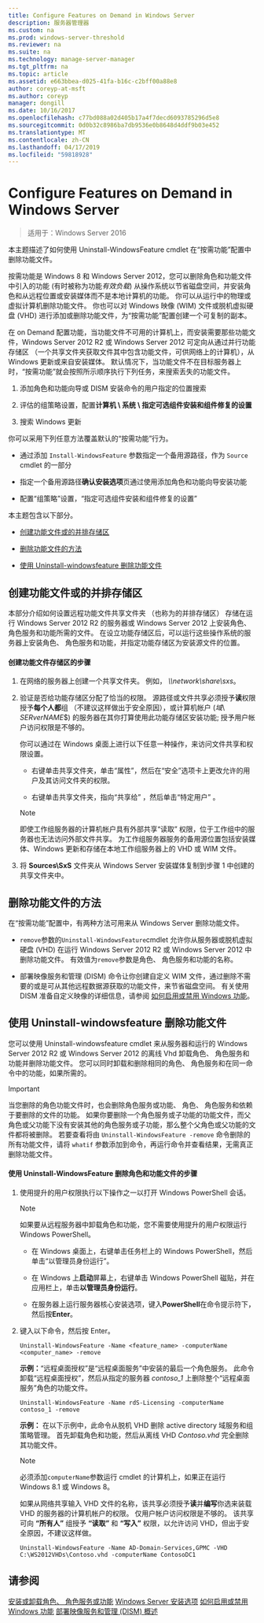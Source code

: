 ```yaml
---
title: Configure Features on Demand in Windows Server
description: 服务器管理器
ms.custom: na
ms.prod: windows-server-threshold
ms.reviewer: na
ms.suite: na
ms.technology: manage-server-manager
ms.tgt_pltfrm: na
ms.topic: article
ms.assetid: e663bbea-d025-41fa-b16c-c2bff00a88e8
author: coreyp-at-msft
ms.author: coreyp
manager: dongill
ms.date: 10/16/2017
ms.openlocfilehash: c77bd088a02d405b17a4f7decd6093785296d5e8
ms.sourcegitcommit: 0d0b32c8986ba7db9536e0b8648d4ddf9b03e452
ms.translationtype: MT
ms.contentlocale: zh-CN
ms.lasthandoff: 04/17/2019
ms.locfileid: "59818928"
---
```

# <a name="configure-features-on-demand-in-windows-server"></a>Configure Features on Demand in Windows Server

>适用于：Windows Server 2016

本主题描述了如何使用 Uninstall-WindowsFeature cmdlet 在“按需功能”配置中删除功能文件。

按需功能是 Windows 8 和 Windows Server 2012，您可以删除角色和功能文件中引入的功能 (有时被称为功能*有效负载*) 从操作系统以节省磁盘空间，并安装角色和从远程位置或安装媒体而不是本地计算机的功能。 你可以从运行中的物理或虚拟计算机删除功能文件。 你也可以对 Windows 映像 (WIM) 文件或脱机虚拟硬盘 (VHD) 进行添加或删除功能文件，为“按需功能”配置创建一个可复制的副本。

在 on Demand 配置功能，当功能文件不可用的计算机上，而安装需要那些功能文件，Windows Server 2012 R2 或 Windows Server 2012 可定向从通过并行功能存储区 （一个共享文件夹获取文件其中包含功能文件，可供网络上的计算机），从 Windows 更新或来自安装媒体。 默认情况下，当功能文件不在目标服务器上时，“按需功能”就会按照所示顺序执行下列任务，来搜索丢失的功能文件。

1.  添加角色和功能向导或 DISM 安装命令的用户指定的位置搜索

2.  评估的组策略设置，配置**计算机 \ 系统 \ 指定可选组件安装和组件修复的设置**

3.  搜索 Windows 更新

你可以采用下列任意方法覆盖默认的“按需功能”行为。

-   通过添加 `Install-WindowsFeature` 参数指定一个备用源路径，作为 `Source` cmdlet 的一部分

-   指定一个备用源路径**确认安装选项**页通过使用添加角色和功能向导安装功能

-   配置“组策略”设置，“指定可选组件安装和组件修复的设置” 

本主题包含以下部分。

-   [创建功能文件或的并排存储区](#BKMK_store)

-   [删除功能文件的方法](#BKMK_methods)

-   [使用 Uninstall-windowsfeature 删除功能文件](#BKMK_remove)

## <a name="BKMK_store"></a>创建功能文件或的并排存储区
本部分介绍如何设置远程功能文件共享文件夹 （也称为的并排存储区） 存储在运行 Windows Server 2012 R2 的服务器或 Windows Server 2012 上安装角色、 角色服务和功能所需的文件。 在设立功能存储区后，可以运行这些操作系统的服务器上安装角色、 角色服务和功能，并指定功能存储区为安装源文件的位置。

#### <a name="to-create-a-feature-file-store"></a>创建功能文件存储区的步骤

1.  在网络的服务器上创建一个共享文件夹。 例如，  *\\\network\share\sxs*。

2.  验证是否给功能存储区分配了恰当的权限。 源路径或文件共享必须授予**读**权限授予**每个人都**组 （不建议这样做出于安全原因），或计算机帐户 (*域*\\ *SERverNAME*$) 的服务器在其你打算使用此功能存储区安装功能; 授予用户帐户访问权限是不够的。

    你可以通过在 Windows 桌面上进行以下任意一种操作，来访问文件共享和权限设置。

    -   右键单击共享文件夹，单击“属性”，然后在“安全”选项卡上更改允许的用户及其访问文件夹的权限。

    -   右键单击共享文件夹，指向“共享给” ，然后单击“特定用户” 。

    > [!NOTE]
    > 即使工作组服务器的计算机帐户具有外部共享“读取”  权限，位于工作组中的服务器也无法访问外部文件共享。 为工作组服务器服务的备用源位置包括安装媒体、Windows 更新和存储在本地工作组服务器上的 VHD 或 WIM 文件。

3.  将 **Sources\SxS** 文件夹从 Windows Server 安装媒体复制到步骤 1 中创建的共享文件夹中。

## <a name="BKMK_methods"></a>删除功能文件的方法
在“按需功能”配置中，有两种方法可用来从 Windows Server 删除功能文件。

-   `remove`参数的`Uninstall-WindowsFeature`cmdlet 允许你从服务器或脱机虚拟硬盘 (VHD) 在运行 Windows Server 2012 R2 或 Windows Server 2012 中删除功能文件。 有效值为`remove`参数是角色、 角色服务和功能的名称。

-   部署映像服务和管理 (DISM) 命令让你创建自定义 WIM 文件，通过删除不需要的或是可从其他远程数据源获取的功能文件，来节省磁盘空间。 有关使用 DISM 准备自定义映像的详细信息，请参阅 [如何启用或禁用 Windows 功能](https://technet.microsoft.com/library/hh824822.aspx)。

## <a name="BKMK_remove"></a>使用 Uninstall-windowsfeature 删除功能文件
您可以使用 Uninstall-windowsfeature cmdlet 来从服务器和运行的 Windows Server 2012 R2 或 Windows Server 2012 的离线 Vhd 卸载角色、 角色服务和功能并删除功能文件。 您可以同时卸载和删除相同的角色、 角色服务和在同一命令中的功能，如果所需的。

> [!IMPORTANT]
> 当您删除的角色功能文件时，也会删除角色服务或功能、 角色、 角色服务和依赖于要删除的文件的功能。 如果你要删除一个角色服务或子功能的功能文件，而父角色或父功能下没有安装其他的角色服务或子功能，那么整个父角色或父功能的文件都将被删除。 若要查看将由 `Uninstall-WindowsFeature -remove` 命令删除的所有功能文件，请将 `whatif` 参数添加到命令，再运行命令并查看结果，无需真正删除功能文件。

#### <a name="to-remove-role-and-feature-files-by-using-uninstall-windowsfeature"></a>使用 Uninstall-WindowsFeature 删除角色和功能文件的步骤

1.  使用提升的用户权限执行以下操作之一以打开 Windows PowerShell 会话。

    > [!NOTE]
    > 如果要从远程服务器中卸载角色和功能，您不需要使用提升的用户权限运行 Windows PowerShell。

    -   在 Windows 桌面上，右键单击任务栏上的 Windows PowerShell，然后单击“以管理员身份运行”。

    -   在 Windows 上**启动**屏幕上，右键单击 Windows PowerShell 磁贴，并在应用栏上，单击**以管理员身份运行**。

    -   在服务器上运行服务器核心安装选项，键入**PowerShell**在命令提示符下，然后按**Enter**。

2.  键入以下命令，然后按 Enter。

    ```
    Uninstall-WindowsFeature -Name <feature_name> -computerName <computer_name> -remove
    ```

    **示例：**“远程桌面授权”是“远程桌面服务”中安装的最后一个角色服务。 此命令卸载“远程桌面授权”，然后从指定的服务器 *contoso_1* 上删除整个“远程桌面服务”角色的功能文件。

    ```
    Uninstall-WindowsFeature -Name rdS-Licensing -computerName contoso_1 -remove
    ```

    **示例：** 在以下示例中，此命令从脱机 VHD 删除 active directory 域服务和组策略管理。 首先卸载角色和功能，然后从离线 VHD *Contoso.vhd* 完全删除其功能文件。

    > [!NOTE]
    > 必须添加`computerName`参数运行 cmdlet 的计算机上，如果正在运行 Windows 8.1 或 Windows 8。
    > 
    > 如果从网络共享输入 VHD 文件的名称，该共享必须授予**读**并**编写**你选来装载 VHD 的服务器的计算机帐户的权限。 仅用户帐户访问权限是不够的。 该共享可向 **“所有人”** 组授予 **“读取”** 和 **“写入”** 权限，以允许访问 VHD，但出于安全原因，不建议这样做。

    ```
    Uninstall-WindowsFeature -Name AD-Domain-Services,GPMC -VHD C:\WS2012VHDs\Contoso.vhd -computerName ContosoDC1
    ```

## <a name="see-also"></a>请参阅
[安装或卸载角色、 角色服务或功能](install-or-uninstall-roles-role-services-or-features.md)
[Windows Server 安装选项](https://technet.microsoft.com/library/hh831786.aspx)
[如何启用或禁用 Windows 功能](https://technet.microsoft.com/library/hh824822.aspx)
[部署映像服务和管理 (DISM) 概述](https://technet.microsoft.com/library/hh825236.aspx)


